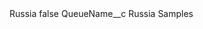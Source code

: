 <?xml version="1.0" encoding="UTF-8"?>
<CustomMetadata xmlns="http://soap.sforce.com/2006/04/metadata" xmlns:xsi="http://www.w3.org/2001/XMLSchema-instance" xmlns:xsd="http://www.w3.org/2001/XMLSchema">
    <label>Russia</label>
    <protected>false</protected>
    <values>
        <field>QueueName__c</field>
        <value xsi:type="xsd:string">Russia Samples</value>
    </values>
</CustomMetadata>
